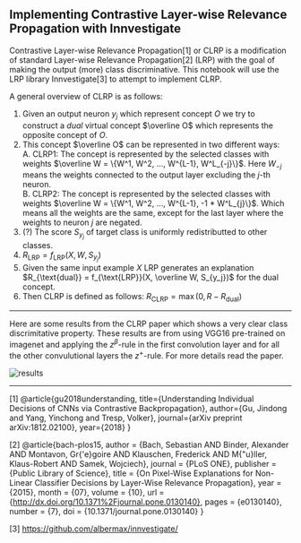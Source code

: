 ## Implementing Contrastive Layer-wise Relevance Propagation with Innvestigate

Contrastive Layer-wise Relevance Propagation[1] or CLRP is a modification of standard Layer-wise Relevance Propagation[2] (LRP) with the goal of making the output (more) class discriminative. This notebook will use the LRP library Innvestigate[3] to attempt to implement CLRP.

A general overview of CLRP is as follows:

 1. Given an output neuron $y_j$ which represent concept $O$ we try to construct a *dual* virtual concept $\overline O$ which represents the opposite concept of $O$.  
 2. This concept $\overline O$ can be represented in two different ways:  
   A. CLRP1: The concept is represented by the selected classes with weights $\overline W = \{W^1, W^2, ..., W^{L-1}, W^L_{-j}\}$. Here $W_{-j}$ means the weights connected to the output layer excluding the $j$-th neuron.    
   B. CLRP2: The concept is represented by the selected classes with weights $\overline W = \{W^1, W^2, ..., W^{L-1}, -1 * W^L_{j}\}$. Which means all the weights are the same, except for the last layer where the weights to neuron $j$ are negated.  
 4. (?) The score $S_{y_j}$ of target class is uniformly redistributted to other classes.  
 5. $R_{\text{LRP}} = f_{\text{LRP}}(X, W, S_{y_j})$
 6. Given the same input example $X$ LRP generates an explanation $R_{\text{dual}} = f_{\text{LRP}}(X, \overline W, S_{y_j})$ for the dual concept.  
 7. Then CLRP is defined as follows: $R_{\text{CLRP}} = \max(0, R - R_{\text{dual}})$
 
 _________
 
 Here are some results from the CLRP paper which shows a very clear class discrimitative property. These results are from using VGG16 pre-trained on imagenet and applying the $z^\beta$-rule in the first convolution layer and for all the other convulutional layers the $z^+$-rule. For more details read the paper.
 
 ![results](https://user-images.githubusercontent.com/22032197/53959686-a6670000-40e4-11e9-8de2-ce13d038f5c1.png)
 
 _________
 
 [1] @article{gu2018understanding,
  title={Understanding Individual Decisions of CNNs via Contrastive Backpropagation},
  author={Gu, Jindong and Yang, Yinchong and Tresp, Volker},
  journal={arXiv preprint arXiv:1812.02100},
  year={2018}
}

 [2] @article{bach-plos15,
    author = {Bach, Sebastian AND Binder, Alexander AND Montavon, Gr{\'e}goire AND Klauschen, Frederick AND M{\"u}ller, Klaus-Robert AND Samek, Wojciech},
    journal = {PLoS ONE},
    publisher = {Public Library of Science},
    title = {On Pixel-Wise Explanations for Non-Linear Classifier Decisions by Layer-Wise Relevance Propagation},
    year = {2015},
    month = {07},
    volume = {10},
    url = {http://dx.doi.org/10.1371%2Fjournal.pone.0130140},
    pages = {e0130140},
    number = {7},
    doi = {10.1371/journal.pone.0130140}
}

 [3] https://github.com/albermax/innvestigate/
